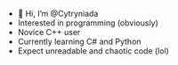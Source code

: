 - 👋 Hi, I’m @Cytryniada
- Interested in programming (obviously)
- Novice C++ user
- Currently learning C# and Python
- Expect unreadable and chaotic code (lol)

<!---
Cytryniada/Cytryniada is a ✨ special ✨ repository because its `README.md` (this file) appears on your GitHub profile.
You can click the Preview link to take a look at your changes.
--->
